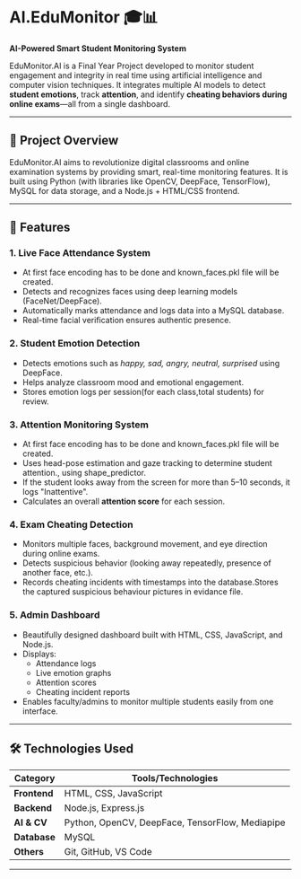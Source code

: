 # AI.EduMonitor 🎓📊

**AI-Powered Smart Student Monitoring System**

EduMonitor.AI is a Final Year Project developed to monitor student engagement and integrity in real time using artificial intelligence and computer vision techniques. It integrates multiple AI models to detect **student emotions**, track **attention**, and identify **cheating behaviors during online exams**—all from a single dashboard.

---

## 📌 Project Overview

EduMonitor.AI aims to revolutionize digital classrooms and online examination systems by providing smart, real-time monitoring features. It is built using Python (with libraries like OpenCV, DeepFace, TensorFlow), MySQL for data storage, and a Node.js + HTML/CSS frontend.

---

## 🚀 Features

### 1. **Live Face Attendance System**  
- At first face encoding has to be done and known_faces.pkl file will be created.
- Detects and recognizes faces using deep learning models (FaceNet/DeepFace).
- Automatically marks attendance and logs data into a MySQL database.
- Real-time facial verification ensures authentic presence.

### 2. **Student Emotion Detection**  
- Detects emotions such as *happy, sad, angry, neutral, surprised* using DeepFace.
- Helps analyze classroom mood and emotional engagement.
- Stores emotion logs per session(for each class,total students) for review.

### 3. **Attention Monitoring System** 
- At first face encoding has to be done and known_faces.pkl file will be created.
- Uses head-pose estimation and gaze tracking to determine student attention., using shape_predictor.
- If the student looks away from the screen for more than 5–10 seconds, it logs "Inattentive".
- Calculates an overall **attention score** for each session.

### 4. **Exam Cheating Detection**  
- Monitors multiple faces, background movement, and eye direction during online exams.
- Detects suspicious behavior (looking away repeatedly, presence of another face, etc.).
- Records cheating incidents with timestamps into the database.Stores the captured suspicious behaviour pictures in evidance file.

### 5. **Admin Dashboard**  
- Beautifully designed dashboard built with HTML, CSS, JavaScript, and Node.js.
- Displays:
  - Attendance logs
  - Live emotion graphs
  - Attention scores
  - Cheating incident reports
- Enables faculty/admins to monitor multiple students easily from one interface.

---

## 🛠️ Technologies Used

| Category         | Tools/Technologies                    |
|------------------|----------------------------------------|
| **Frontend**     | HTML, CSS, JavaScript                 |
| **Backend**      | Node.js, Express.js                   |
| **AI & CV**      | Python, OpenCV, DeepFace, TensorFlow, Mediapipe |
| **Database**     | MySQL                                 |
| **Others**       | Git, GitHub, VS Code                  |

---

